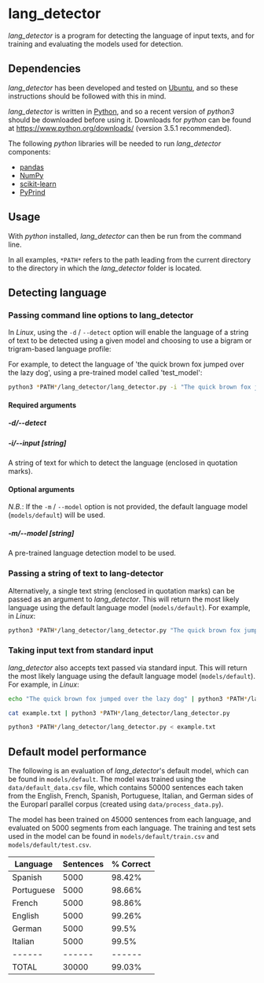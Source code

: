 # lang_detector

*lang_detector* is a program for detecting the language of input texts, and for training and evaluating the models used for detection.


## Dependencies

*lang_detector* has been developed and tested on [Ubuntu](https://www.ubuntu.com/), and so these instructions should be followed with this in mind.

*lang_detector* is written in [Python](https://www.python.org/), and so a recent version of *python3* should be downloaded before using it. Downloads for *python* can be found at https://www.python.org/downloads/ (version 3.5.1 recommended).

The following *python* libraries will be needed to run *lang_detector* components:
* [pandas](https://pandas.pydata.org/)
* [NumPy](http://www.numpy.org/)
* [scikit-learn](https://scikit-learn.org/stable/)
* [PyPrind](https://pypi.org/project/PyPrind/)


## Usage

With *python* installed, *lang_detector* can then be run from the command line.

In all examples, `*PATH*` refers to the path leading from the current directory to the directory in which the *lang_detector* folder is located.


## Detecting language

### Passing command line options to lang_detector

In *Linux*, using the `-d` / `--detect` option will enable the language of a string of text to be detected using a given model and choosing to use a bigram or trigram-based language profile:

For example, to detect the language of 'the quick brown fox jumped over the lazy dog', using a pre-trained model called 'test_model':

```bash
python3 *PATH*/lang_detector/lang_detector.py -i "The quick brown fox jumped over the lazy dog" -m models/test_model
```

#### Required arguments

##### -d/--detect

##### -i/--input [*string*]

A string of text for which to detect the language (enclosed in quotation marks). 

#### Optional arguments

*N.B.*: If the `-m` / `--model` option is not provided, the default language model (`models/default`) will be used.

##### -m/--model [*string*]

A pre-trained language detection model to be used.


### Passing a string of text to lang-detector

Alternatively, a single text string (enclosed in quotation marks) can be passed as an argument to *lang_detector*. This will return the most likely language using the default language model (`models/default`). For example, in *Linux*:

```bash
python3 *PATH*/lang_detector/lang_detector.py "The quick brown fox jumped over the lazy dog"
```

### Taking input text from standard input

*lang_detector* also accepts text passed via standard input. This will return the most likely language using the default language model (`models/default`). For example, in *Linux*:

```bash
echo "The quick brown fox jumped over the lazy dog" | python3 *PATH*/lang_detector/lang_detector.py
```

```bash
cat example.txt | python3 *PATH*/lang_detector/lang_detector.py
```

```bash
python3 *PATH*/lang_detector/lang_detector.py < example.txt
```


## Default model performance

The following is an evaluation of *lang_detector*'s default model, which can be found in `models/default`. The model was trained using the `data/default_data.csv` file, which contains 50000 sentences each taken from the English, French, Spanish, Portuguese, Italian, and German sides of the Europarl parallel corpus (created using `data/process_data.py`).

The model has been trained on 45000 sentences from each language, and evaluated on 5000 segments from each language. The training and test sets used in the model can be found in `models/default/train.csv` and `models/default/test.csv`.

| Language | Sentences | % Correct |
| ------ | ------ | ------ |
| Spanish | 5000 | 98.42% |
| Portuguese | 5000 | 98.66% |
| French | 5000 | 98.86% |
| English | 5000 | 99.26% |
| German | 5000 | 99.5% |
| Italian | 5000 | 99.5% |
| ------ | ------ | ------ |
| TOTAL | 30000 | 99.03% |